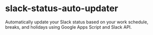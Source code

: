 # slack-status-auto-updater
Automatically update your Slack status based on your work schedule, breaks, and holidays using Google Apps Script and Slack API.
